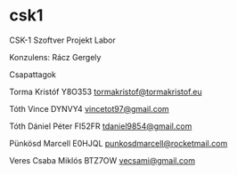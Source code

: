 # csk1
CSK-1 Szoftver Projekt Labor

Konzulens:
Rácz Gergely

Csapattagok

Torma Kristóf	Y8O353	tormakristof@tormakristof.eu

Tóth Vince	DYNVY4	vincetot97@gmail.com

Tóth Dániel Péter	FI52FR	tdaniel9854@gmail.com

Pünkösd Marcell	E0HJQL	punkosdmarcell@rocketmail.com

Veres Csaba Miklós	BTZ7OW	vecsami@gmail.com
